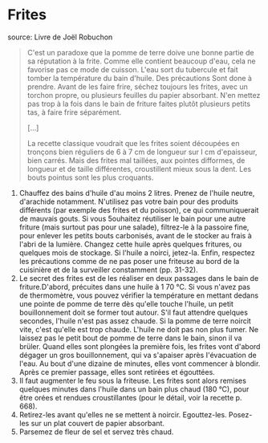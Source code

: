 # Frites

source: Livre de Joël Robuchon
> C'est un paradoxe que la pomme de terre doive une bonne partie de sa réputation à la frite. Comme elle contient beaucoup d'eau, cela ne favorise pas ce mode de cuisson. L'eau sort du tubercule et fait tomber la température du bain d'huile. Des précautions Sont done à prendre. Avant de les faire frire, séchez toujours les frites, avec un torchon propre, ou plusieurs feuilles du papier absorbant. N'en mettez pas trop à la fois dans le bain de friture faites plutôt plusieurs petits tas, à faire frire séparément. 
> 
> [...]
> 
> La recette classique voudrait que les frites soient découpées en tronçons bien réguliers de 6 à 7 cm de longueur sur I cm d'epaisseur, bien carrés. Mais des frites mal taillées, aux pointes difformes, de longueur et de taille différentes, croustillent mieux sous la dent. Les bouts pointus sont les plus croquants.

1. Chauffez des bains d'huile d'au moins 2 litres. Prenez de l'huile neutre, d'arachide notamment. N'utilisez pas votre bain pour des produits différents (par exemple des frites et du poisson), ce qui communiquerait de mauvais gouts. Si vous 5ouhaitez réutiliser le bain pour une autre friture (mais surtout pas pour une salade), filtrez-le à la passoire fine, pour enlever les petits bouts carbonisés, avant de le stocker au frais à l'abri de la lumière. Changez cette huile après quelques fritures, ou quelques mois de stockage. Si l'huile a noirci, jetez-la. Enfin, respectez les précautions comme de ne pas poser une friteuse au bord de la cuisinière et de la surveiller constamment (pp. 31-32).
2. Le secret des frites est de les réaliser en deux passages dans le bain de friture.D'abord, précuites dans une huile à 1 70 °C. Si vous n'avez pas de thermomètre, vous pouvez vérifier la température en mettant dedans une pointe de pomme de terre dès qu'elle touche l'huile, un petit bouillonnement doit se former tout autour. S'il faut attendre quelques secondes, I'huile n'est pas assez chaude. Si la pomme de terre noircit vite, c'est qu'elle est trop chaude. L'huile ne doit pas non plus fumer. Ne laissez pas le petit bout de pomme de terre dans le bain, sinon il va brüler. Quand elles sont plongées la première fois, les frites vont d'abord dégager un gros bouillonnement, qui va s'apaiser après I'évacuation de l'eau. Au bout d'une dizaine de minutes, elles vont commencer à blondir. Après ce premier passage, elles sont retirées et égouttées. 
3. II faut augmenter le feu sous la friteuse. Les frites sont alors remises quelques minutes dans l'huile dans un bain plus chaud (180 °C), pour être orées et rendues croustillantes (pour le détail, voir la recette p. 668). 
4. Retirez-les avant qu'elles ne se mettent à noircir. Egouttez-les. Posez-les sur un plat couvert de papier absorbant. 
5. Parsemez de fleur de sel et servez très chaud.


